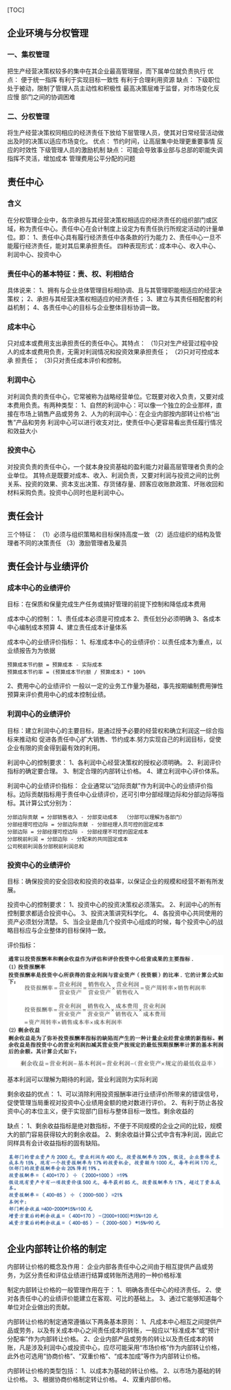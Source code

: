 [TOC]





## 企业环境与分权管理

### 一、集权管理
把生产经营决策权较多的集中在其企业最高管理层，而下属单位就负责执行
优点：
	便于统一指挥
	有利于实现目标一致性
	有利于合理利用资源
缺点：
	下级职位处于被动，限制了管理人员主动性和积极性
	最高决策层难于监督，对市场变化反应慢
	部门之间的协调困难

### 二、分权管理
将生产经营决策权同相应的经济责任下放给下层管理人员，使其对日常经营活动做出及时的决策以适应市场变化。
优点：
	节约时间，让高层集中处理更重要事情
	反应的时效性
	下级管理人员的激励机制
缺点：
	可能会导致事业部与总部的职能失调
	指挥不灵活，增加成本
	管理费用公平分配的问题





## 责任中心

### 含义

在分权管理企业中，各宗承担与其经营决策权相适应的经济责任的组织部门或区域，称为责任中心。责任中心在会计制度上设定为有责任执行所规定活动的计量单位。即：
1、责任中心具有履行经济责任中各条款的行为能力
2、责任中心一旦不能履行经济责任，能对其后果承担责任。
四种表现形式：成本中心、收入中心、利润中心、投资中心

### 责任中心的基本特征：责、权、利相结合

具体说来：
1、拥有与企业总体管理目标相协调、且与其管理职能相适应的经营决策权；
2、承担与其经营决策权相适应的经济责任；
3、建立与其责任相配套的利益机制；
4、各责任中心的目标与企业整体目标协调一致。

### 成本中心

只对成本或费用支出承担责任的责任中心。其特点：
（1)只对生产经营过程中投人的成本或费用负责，无需对利润情况和投资效果承担责任；
（2)只对可控成本承 担责任；
（3)只对责任成本评价和控制。

### 利润中心
对利润负责的责任中心，它常被称为战略经营单位。它既要对收入负责，又要对成本费用负责。有两种类型：
1、自然的利润中心：可以像一个独立的企业那样，直接在市场上销售产品或劳务
2、人为的利润中心：在企业内部按内部转让价格“出售”产品和劳务
利润中心可以进行收支对比，使责任中心更容易看出责任履行情况和效益大小

### 投资中心

对投资负责的责任中心，一个就本身投资基础的盈利能力对最高层管理者负责的企业单位。
其特点是既要对成本、收入、利润负责，又要对利润与投资之间的比例关系、投资的效果、资本支出决策、存货储存量、顾客应收账款政策、坏账收回和材料采购负责。投资中心同时也是利润中心。





## 责任会计

三个特征：
（1）必须与组织策略和目标保持高度一致
（2）适应组织的结构及管理者不同的决策责任
（3）激励管理者及雇员





## 责任会计与业绩评价

### 成本中心的业绩评价

目标：在保质和保量完成生产任务或搞好管理的前提下控制和降低成本费用

成本中心的控制：
1、责任成本必须是可控成本
2、责任划分必须明确
3、各成本中心编制成本预算
4、建立责任成本计量体系

成本中心的业绩评价指标：
1、标准成本中心的业绩评价：以责任成本为重点，以业绩报告为为依据

```
预算成本节约额 = 预算成本 - 实际成本 
预算成本节约率 = (预算成本节约额 / 预算成本) * 100%
```

2、费用中心的业绩评价
一般以一定的业务工作量为基础，事先按期编制费用弹性预算来评价费用中心的成本控制业绩。



### 利润中心的业绩评价

目标：建立利润中心的主要目标，是通过授予必要的经营权和确立利润这一综合指标来推动和 促进各责任中心扩大销售、节约成本.努力实现自己的利润目标，促使企业有限的资金得到最有效的利用。

利润中心的控制要求：
1、各利润中心经营决策权的授权必须明确。
2、利润评价指标的确定要合理。
3、制定合理的内部转让价格。
4、建立利润中心评价体系。

利润中心的业绩评价指标：
企业通常以“边际贡献”作为利润中心的业绩评价指标。边际贡献指标用于责任中心业绩评价，还可引申分部经理边际和分部边际等指标。其计算公式分别为：

```
分部边际贡献 = 分部销售收入 - 分部变动成本  （分部可以理解为各部门）
分部经理可控边际 = 分部边际贡献 - 分部经理人员可控的固定成本
分部边际 = 分部经理可控边际 - 分部经理不可控的固定成本
分部税前利润 = 分部边际 - 分配来的共同固定成本
公司税前利润各分部税前利润总和
```



### 投资中心的业绩评价

目标：确保投资的安全回收和投资的收益率，以保证企业的规模和经营不断有所发展。

投资中心的控制要求：
1、投资中心的投资决策权必须落实。
2、利润中心的所有控制要求都适合投资中心。
3、投资决策讲究科学化。
4、各投资中心共同使用的资产必须划分清楚。
5、当企业是由几个投资中心组成的时候，每个投资中心的战略目标应与企业整体的目标保持一致。

评价指标：

![1655712925052](assets/1655712925052.png)

基本利润可以理解为期待的利润，营业利润则为实际利润

剩余收益的优点：
	1、可以消除利用投资报酬率进行业绩评价所带来的错误信号，促使管理当局重视对投资中心业绩用金额的绝对数进行评价。
	2、有利于防止各投资中心的本位主义，便于实现部门目标与整体目标一致性。剩余收益的

缺点：
	1、剩余收益指标是绝对数指标，不便于不同规模的企业之间的比较，规模大的部门容易获得较大的剩余收益。
	2、剩余收益计算公式中含有净利润，因此它同样具有会计收益指标的固有缺陷。

![1655714603505](assets/1655714603505.png)



## 企业内部转让价格的制定

内部转让价格的概念及作用：
企业内部各责任中心之间由于相互提供产品或劳务，为区分责任和评估业绩进行结算或转账所选用的一种价格标准

制定内部转让价格的一般管理作用在于：
1、明确各责任中心的经济责任。
2、使对各责任中心的业绩评价能建立在客观、可比的基础上。
3、通过它能够知道每个单位对企业做出的贡献。

内部转让价格的制定通常遵循以下两条基本原则：
1、凡成本中心相互之间提供产品或劳务，以及有关成本中心之间责任成本的转账，一般应以“标准成本”或“预计分配率”作为内部转让价格。
2、企业内部产品或劳务的转让以及责任成本的转账，凡是涉及利润中心或投资中心，应尽可能采用“市场价格”作为内部转让价格，此外也可选用“协商价格”、“双重价格”、“成本加成”等作为内部转让价格。

内部转让价格的类型包括：
1、以成本为基础的转让价格。
2、以市场为基础的转让价格。
3、根据协商价格制定转让价格。
4、双重内部价格。